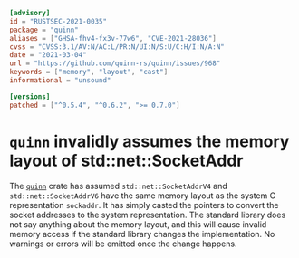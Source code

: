 ```toml
[advisory]
id = "RUSTSEC-2021-0035"
package = "quinn"
aliases = ["GHSA-fhv4-fx3v-77w6", "CVE-2021-28036"]
cvss = "CVSS:3.1/AV:N/AC:L/PR:N/UI:N/S:U/C:H/I:N/A:N"
date = "2021-03-04"
url = "https://github.com/quinn-rs/quinn/issues/968"
keywords = ["memory", "layout", "cast"]
informational = "unsound"

[versions]
patched = ["^0.5.4", "^0.6.2", ">= 0.7.0"]
```

# `quinn` invalidly assumes the memory layout of std::net::SocketAddr

The [`quinn`](https://crates.io/crates/quinn) crate has assumed `std::net::SocketAddrV4`
and `std::net::SocketAddrV6` have the same memory layout as the system C representation
`sockaddr`. It has simply casted the pointers to convert the socket addresses to the
system representation. The standard library does not say anything about the memory
layout, and this will cause invalid memory access if the standard library
changes the implementation. No warnings or errors will be emitted once the
change happens.
